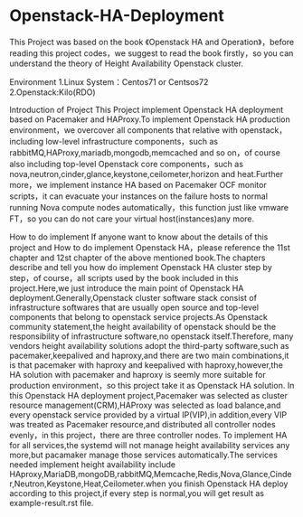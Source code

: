 # Openstack-HA-Deployment

This Project was based on the book 《Openstack HA and Operation》，before reading this project codes，we suggest to read the book firstly，so you can understand the theory of Height Availability Openstack cluster.

Environment
1.Linux System：Centos71 or Centsos72 
2.Openstack:Kilo(RDO)

Introduction of Project 
This Project implement Openstack HA deployment based on Pacemaker and HAProxy.To implement Openstack HA production environment，we overcover all components that relative with openstack，including low-level infrastructure components，such as 
rabbitMQ,HAProxy,mariadb,mongodb,memcached and so on，of course also including top-level Openstack core components，such as 
nova,neutron,cinder,glance,keystone,ceilometer,horizon and heat.Further more，we implement instance HA based on Pacemaker OCF monitor scripts，it can evacuate your instances on the failure hosts to normal running Nova compute nodes automatically，this function just like vmware FT，so you can do not care your virtual host(instances)any more.

How to do implement
   If anyone want to know about the details of this project and How to do implement Openstack HA，please reference the 11st chapter and 12st chapter of the above mentioned book.The chapters describe and tell you how do implement Openstack HA cluster step by step，of course，all scripts used by the book included in this project.Here,we just introduce the main point of Openstack HA deployment.Generally,Openstack cluster software stack consist of infrastructure softwares that are usually open source and top-level components that belong to openstack service projects.As Openstack community statement,the height availability of openstack should be the responsibility of infrastructure software,no openstack itself.Therefore, many vendors height availability solutions adopt the third-party software,such as pacemaker,keepalived and haproxy,and there are two main combinations,it is that pacemaker with haproxy and keepalived with haproxy,however,the HA solution with pacemaker and haproxy is seemly more suitable for production environment，so this project take it as Openstack HA solution.
   In this Openstack HA deployment project,Pacemaker was selected as cluster resource management(CRM),HAProxy was selected as load balance,and every openstack service provided by a virtual IP(VIP),in addition,every VIP was treated as Pacemaker resource,and distributed all controller nodes evenly，in this project，there are three controller nodes.
   To implement HA for all services,the systemd will not manage height availability services any more,but pacamaker manage those services automatically.The services needed implement height availability include HAproxy,MariaDB,mongoDB,rabbitMQ,Memcache,Redis,Nova,Glance,Cinder,Neutron,Keystone,Heat,Ceilometer.when you finish Openstack HA 
deploy according to this project,if every step is normal,you will get result as example-result.rst file.
